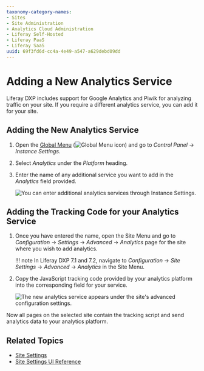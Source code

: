 ```yaml
---
taxonomy-category-names:
- Sites
- Site Administration
- Analytics Cloud Administration
- Liferay Self-Hosted
- Liferay PaaS
- Liferay SaaS
uuid: 69f3fd6d-cc4a-4e49-a547-a629debd09dd
---
```


# Adding a New Analytics Service

Liferay DXP includes support for Google Analytics and Piwik for analyzing traffic on your site. If you require a different analytics service, you can add it for your site.

## Adding the New Analytics Service

1. Open the [Global Menu](../../getting-started/navigating-dxp.md) (![Global Menu icon](../../images/icon-applications-menu.png)) and go to *Control Panel* &rarr; *Instance Settings*.

1. Select *Analytics* under the *Platform* heading.

1. Enter the name of any additional service you want to add in the *Analytics* field provided.

   ![You can enter additional analytics services through Instance Settings.](./adding-a-new-analytics-service/images/01.png)

## Adding the Tracking Code for your Analytics Service

1. Once you have entered the name, open the Site Menu and go to *Configuration* &rarr; *Settings* &rarr; *Advanced* &rarr; *Analytics* page for the site where you wish to add analytics.

   !!! note
       In Liferay DXP 7.1 and 7.2, navigate to *Configuration* &rarr; *Site Settings* &rarr; *Advanced* &rarr; *Analytics* in the Site Menu.

1. Copy the JavaScript tracking code provided by your analytics platform into the corresponding field for your service.

   ![The new analytics service appears under the site's advanced configuration settings.](./adding-a-new-analytics-service/images/02.png)

Now all pages on the selected site contain the tracking script and send analytics data to your analytics platform.

## Related Topics

- [Site Settings](../../../../../courses/latest/en/web-site-manager/site-settings.md)
- [Site Settings UI Reference](./site-settings-ui-reference.md)
